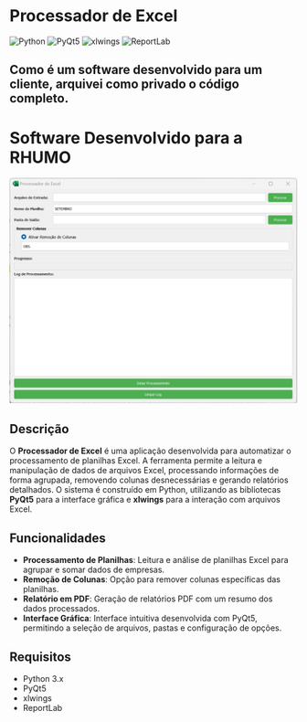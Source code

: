 # Processador de Excel

![Python](https://img.shields.io/badge/Python-3.x-blue.svg)
![PyQt5](https://img.shields.io/badge/PyQt5-5.x-orange.svg)
![xlwings](https://img.shields.io/badge/xlwings-0.24.0-green.svg)
![ReportLab](https://img.shields.io/badge/ReportLab-3.x-yellow.svg)

## Como é um software desenvolvido para um cliente, arquivei como privado o código completo.

# Software Desenvolvido para a RHUMO
![Processador de Excel](https://github.com/rhuanvictor/Processador_de_Excel/blob/main/processadorexcel.jpg)

## Descrição

O **Processador de Excel** é uma aplicação desenvolvida para automatizar o processamento de planilhas Excel. A ferramenta permite a leitura e manipulação de dados de arquivos Excel, processando informações de forma agrupada, removendo colunas desnecessárias e gerando relatórios detalhados. O sistema é construído em Python, utilizando as bibliotecas **PyQt5** para a interface gráfica e **xlwings** para a interação com arquivos Excel.

## Funcionalidades

- **Processamento de Planilhas**: Leitura e análise de planilhas Excel para agrupar e somar dados de empresas.
- **Remoção de Colunas**: Opção para remover colunas específicas das planilhas.
- **Relatório em PDF**: Geração de relatórios PDF com um resumo dos dados processados.
- **Interface Gráfica**: Interface intuitiva desenvolvida com PyQt5, permitindo a seleção de arquivos, pastas e configuração de opções.

## Requisitos

- Python 3.x
- PyQt5
- xlwings
- ReportLab

